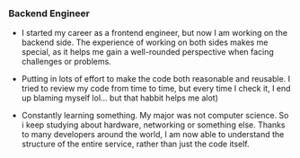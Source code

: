### Backend Engineer

- I started my career as a frontend engineer, but now I am working on the backend side. The experience of working on both sides makes me special, as it helps me gain a well-rounded perspective when facing challenges or problems.

- Putting in lots of effort to make the code both reasonable and reusable.
I tried to review my code from time to time, but every time I check it, I end up blaming myself lol... but that habbit helps me alot)

- Constantly learning something. My major was not computer science. So i keep studying about hardware, networking or something else.
Thanks to many developers around the world, I am now able to understand the structure of the entire service, rather than just the code itself.

